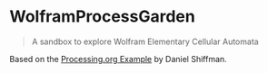 # WolframProcessGarden
> A sandbox to explore Wolfram Elementary Cellular Automata

Based on the [Processing.org Example](https://processing.org/examples/wolfram.html) by Daniel Shiffman.
